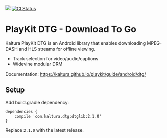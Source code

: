 [![](https://jitpack.io/v/com.kaltura/playkit-dtg-android.svg)](https://jitpack.io/#com.kaltura/playkit-dtg-android)
[![CI Status](https://github.com/kaltura/playkit-dtg-android/actions/workflows/build.yml/badge.svg)](https://github.com/kaltura/playkit-dtg-android/actions/workflows/build.yml)

# PlayKit DTG - Download To Go

Kaltura PlayKit DTG is an Android library that enables downloading MPEG-DASH and HLS streams for offline viewing.

* Track selection for video/audio/captions
* Widevine modular DRM

Documentation: https://kaltura.github.io/playkit/guide/android/dtg/

## Setup

Add build.gradle dependency:

	dependencies {
		compile 'com.kaltura.dtg:dtglib:2.1.0'
	}

Replace `2.1.0` with the latest release.
